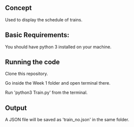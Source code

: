 ## Concept

Used to display the schedule of trains.

## Basic Requirements:

You should have python 3 installed on your machine.

## Running the code

Clone this repository.

Go inside the Week 1 folder and open terminal there.

Run 'python3 Train.py' from the terminal.

## Output

A JSON file will be saved as 'train_no.json' in the same folder.
